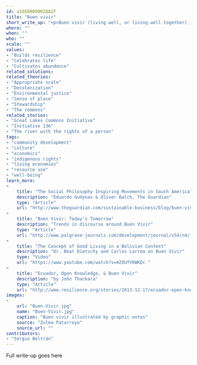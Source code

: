 ```yaml
---
id: a16E0000002QA2F
title: "Buen vivir"
short_write_up: "<p>Buen vivir (living well, or living well together) is an indigenous Latin American term describing alternatives to development rooted in community, ecology, culture, and a spiritual connection to the land. The concept is radically different from the modern economistic view: whereas homo economicus sees nature as a resource to be exploited, even destroyed, for profit, the convivial buenviviente sees other species, as well as forests and rivers, as having the same rights to prosper that she does. The concept has been taken up by social movements and progressive governments across the Americas, serving as a philosophical and cosmological foundation for developing new and better ways of living well together.</p>"
where: ""
when: ""
who: ""
scale: ""
values:
- "Builds resilience"
- "Celebrates life"
- "Cultivates abundance"
related_solutions:
related_theories:
- "Appropriate scale"
- "Decolonization"
- "Environmental justice"
- "Sense of place"
- "Stewardship"
- "The commons"
related_stories:
- "Great Lakes Commons Initiative"
- "Initiative 136"
- "The river with the rights of a person"
tags:
- "community development"
- "culture"
- "economics"
- "indigenous rights"
- "living economies"
- "resource use"
- "well-being"
learn_more:
-
    title: "The Social Philosophy Inspiring Movements in South America"
    description: "Eduardo Gudynas & Oliver Balch, The Guardian"
    type: "Article"
    url: "http://www.theguardian.com/sustainable-business/blog/buen-vivir-philosophy-south-america-eduardo-gudynas "
-
    title: "Buen Vivir: Today’s Tomorrow"
    description: "Trends in discourse around Buen Vivir"
    type: "Article"
    url: "http://www.palgrave-journals.com/development/journal/v54/n4/full/dev201186a.html "
-
    title: "The Concept of Good Living in a Bolivian Context"
    description: "Dr. Beat Dietschy and Carlos Larrea on Buen Vivir"
    type: "Video"
    url: "https://www.youtube.com/watch?v=mZOUfYKWKDc "
-
    title: "Ecuador, Open Knowledge, & Buen Vivir"
    description: "by John Thackara"
    type: "Article"
    url: "http://www.resilience.org/stories/2013-12-17/ecuador-open-knowledge-and-buen-vivir"
images:
-
    url: "Buen-Vivir.jpg"
    name: "Buen-Vivir.jpg"
    caption: "Buen vivir illustrated by graphic notes"
    source: "Zulma Patarroyo"
    source_url: ""
contributors:
- "Sergio Beltrán"
---
```

Full write-up goes here
